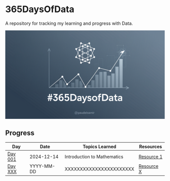 # 365DaysOfData
A repository for tracking my learning and progress with Data. 

![cover](./resources/cover.png)


## Progress

| **Day** | **Date**       | **Topics Learned**            | **Resources**                |
|---------|----------------|-------------------------------|------------------------------|
| [Day 001](logs/Day_001_to_010%20-%20Mathematics%20and%20Statistics/README.md) | 2024-12-14     | Introduction to Mathematics    | [Resource 1](link) |
| [Day XXX](logs) | YYYY-MM-DD     | XXXXXXXXXXXXXXXXXXXXXXX        | [Resource X](link) |